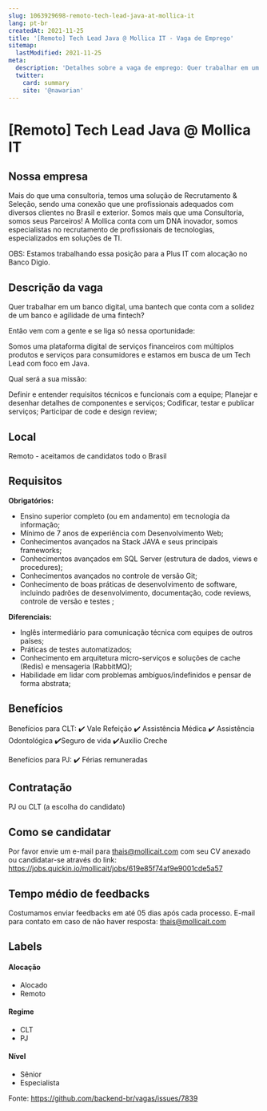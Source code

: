 ```yaml
---
slug: 1063929698-remoto-tech-lead-java-at-mollica-it
lang: pt-br
createdAt: 2021-11-25
title: '[Remoto] Tech Lead Java @ Mollica IT - Vaga de Emprego'
sitemap:
  lastModified: 2021-11-25
meta:
  description: 'Detalhes sobre a vaga de emprego: Quer trabalhar em um banco digital, uma bantech que conta com a solidez de um banco e agilidade de uma fintech? Então vem com a gente e se liga só nessa oportunidade: Somos uma plataforma digital de serviços financeiros com múltiplos produtos e serviços para consumidores e estamos em busca de um Tech Lead com foco em Java.   Qual será a sua missão: Definir e entender requisitos técnicos e funcionais com a equipe; Planejar e desenhar detalhes de componentes e serviços; Codificar, testar e publicar serviços; Participar de code e design review;'
  twitter:
    card: summary
    site: '@nawarian'
---
```


# [Remoto] Tech Lead Java @ Mollica IT

## Nossa empresa

Mais do que uma consultoria, temos uma solução de Recrutamento & Seleção, sendo uma conexão que une profissionais adequados com diversos clientes no Brasil e exterior.
Somos mais que uma Consultoria, somos seus Parceiros! A Mollica conta com um DNA inovador, somos especialistas no recrutamento de profissionais de tecnologias, especializados em soluções de TI.

OBS: Estamos trabalhando essa posição para a Plus IT com alocação no Banco Digio.

## Descrição da vaga

Quer trabalhar em um banco digital, uma bantech que conta com a solidez de um banco e agilidade de uma fintech?

Então vem com a gente e se liga só nessa oportunidade:

Somos uma plataforma digital de serviços financeiros com múltiplos produtos e serviços para consumidores e estamos em busca de um Tech Lead com foco em Java.  

 Qual será a sua missão:

Definir e entender requisitos técnicos e funcionais com a equipe;
Planejar e desenhar detalhes de componentes e serviços;
Codificar, testar e publicar serviços;
Participar de code e design review;

 

## Local

Remoto - aceitamos de candidatos todo o Brasil

## Requisitos

**Obrigatórios:**
- Ensino superior completo (ou em andamento) em tecnologia da informação;
- Mínimo de 7 anos de experiência com Desenvolvimento Web;
- Conhecimentos avançados na Stack JAVA e seus principais frameworks;
- Conhecimentos avançados em SQL Server (estrutura de dados, views e procedures);
- Conhecimentos avançados no controle de versão Git;
- Conhecimento de boas práticas de desenvolvimento de software, incluindo padrões de desenvolvimento, documentação, code reviews, controle de versão e testes ;


**Diferenciais:**
- Inglês intermediário para comunicação técnica com equipes de outros países;
- Práticas de testes automatizados;
- Conhecimento em arquitetura micro-serviços e soluções de cache (Redis) e mensageria (RabbitMQ);
- Habilidade em lidar com problemas ambíguos/indefinidos e pensar de forma abstrata;


## Benefícios

Benefícios para CLT:
✔️ Vale Refeição
✔️ Assistência Médica
✔️ Assistência Odontológica
✔️Seguro de vida
✔️Auxilio Creche

Benefícios para PJ:
✔️ Férias remuneradas

## Contratação

PJ ou CLT (a escolha do candidato) 

## Como se candidatar

Por favor envie um e-mail para thais@mollicait.com com seu CV anexado ou candidatar-se através do link: https://jobs.quickin.io/mollicait/jobs/619e85f74af9e9001cde5a57 

## Tempo médio de feedbacks

Costumamos enviar feedbacks em até 05 dias após cada processo.
E-mail para contato em caso de não haver resposta: thais@mollicait.com

## Labels
<!-- retire os labels que não fazem sentido à vaga -->

#### Alocação
- Alocado
- Remoto

#### Regime
- CLT
- PJ

#### Nível
- Sênior
- Especialista




Fonte: https://github.com/backend-br/vagas/issues/7839